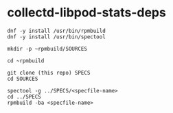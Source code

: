 # collectd-libpod-stats-deps


    dnf -y install /usr/bin/rpmbuild
    dnf -y install /usr/bin/spectool
    
    mkdir -p ~rpmbuild/SOURCES
   
    cd ~rpmbuild
    
    git clone (this repo) SPECS
    cd SOURCES
    
    spectool -g ../SPECS/<specfile-name>
    cd ../SPECS
    rpmbuild -ba <specfile-name>

